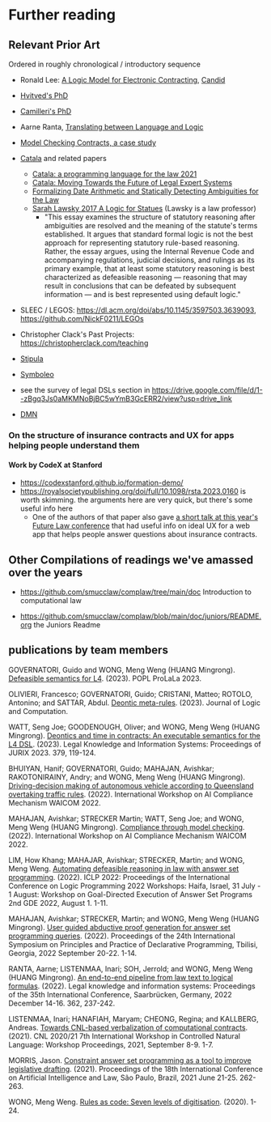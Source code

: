 # Further reading

## Relevant Prior Art

Ordered in roughly chronological / introductory sequence

- Ronald Lee: [A Logic Model for Electronic Contracting](https://drive.google.com/file/d/1G6m1cDqu2JuVh3ySEfM-5PfiWZ90TvbO/view?usp=drive_link), [Candid](https://drive.google.com/file/d/1K8bZP8GphlT_YX7kR-nadVwcxNHMswTe/view?usp=drive_link)

- [Hvitved's PhD](https://drive.google.com/file/d/1sLmVMZqHhQDzj8dikKt-8CNemF-nGCn1/view?usp=drive_link)

- [Camilleri's PhD](https://drive.google.com/file/d/15qyDzov2_Ohr4iK7xiFR_5hI49stcrHJ/view?usp=drive_link)

- Aarne Ranta, [Translating between Language and Logic](https://drive.google.com/file/d/1q__9Dw_u0wTF5At7CvvsLp9Y6h2KFfZB/view?usp=drive_link)

- [Model Checking Contracts, a case study](https://drive.google.com/file/d/1a9ptQlFHvHWjZr7SLsl01HHH-f1xAWJG/view?usp=drive_link)

- [Catala](https://catala-lang.org/) and related papers
  - [Catala: a programming language for the law 2021](https://hal.inria.fr/hal-03159939)
  - [Catala: Moving Towards the Future of Legal Expert Systems](https://hal.inria.fr/hal-02936606)
  - [Formalizing Date Arithmetic and Statically Detecting Ambiguities for the Law](https://rmonat.fr/data/pubs/2024/2024-04-08_esop_dates.pdf)
  - [Sarah Lawsky 2017 A Logic for Statues](https://papers.ssrn.com/sol3/papers.cfm?abstract_id=3088206) (Lawsky is a law professor)
    - "This essay examines the structure of statutory reasoning after ambiguities are resolved and the meaning of the statute's terms established. It argues that standard formal logic is not the best approach for representing statutory rule-based reasoning. Rather, the essay argues, using the Internal Revenue Code and accompanying regulations, judicial decisions, and rulings as its primary example, that at least some statutory reasoning is best characterized as defeasible reasoning — reasoning that may result in conclusions that can be defeated by subsequent information — and is best represented using default logic."

- SLEEC / LEGOS: <https://dl.acm.org/doi/abs/10.1145/3597503.3639093>, <https://github.com/NickF0211/LEGOs>

- Christopher Clack's Past Projects: <https://christopherclack.com/teaching>

- [Stipula](https://cris.unibo.it/handle/11585/896616)

- [Symboleo](https://drive.google.com/file/d/1lY9Nnn9NfjWp1j4ji6_NmkcQcKOXcJR6/view?usp=drive_link)

- see the survey of legal DSLs section in <https://drive.google.com/file/d/1--zBgq3Js0aMKMNoBjBC5wYmB3GcERR2/view?usp=drive_link>

- [DMN](https://camunda.com/dmn/)

### On the structure of insurance contracts and UX for apps helping people understand them

#### Work by CodeX at Stanford

- <https://codexstanford.github.io/formation-demo/>
- <https://royalsocietypublishing.org/doi/full/10.1098/rsta.2023.0160> is worth skimming. the arguments here are very quick, but there's some useful info here
  - One of the authors of that paper also gave [a short talk at this year's Future Law conference](https://www.youtube.com/watch?v=8LoXaybqV20&list=PL-_-ZiMvHNVL9WUAep39Y9-R8xl7lS4pG&index=5) that had useful info on ideal UX for a web app that helps people answer questions about insurance contracts.

## Other Compilations of readings we've amassed over the years

- <https://github.com/smucclaw/complaw/tree/main/doc> Introduction to computational law

- <https://github.com/smucclaw/complaw/blob/main/doc/juniors/README.org> the Juniors Readme

## publications by team members

GOVERNATORI, Guido and WONG, Meng Weng (HUANG Mingrong). [Defeasible semantics for L4](https://ink.library.smu.edu.sg/cclaw/5). (2023). POPL ProLaLa 2023.

OLIVIERI, Francesco; GOVERNATORI, Guido; CRISTANI, Matteo; ROTOLO, Antonino; and SATTAR, Abdul. [Deontic meta-rules](https://ink.library.smu.edu.sg/cclaw/8). (2023). Journal of Logic and Computation.

WATT, Seng Joe; GOODENOUGH, Oliver; and WONG, Meng Weng (HUANG Mingrong). [Deontics and time in contracts: An executable semantics for the L4 DSL](https://ink.library.smu.edu.sg/sol_research/4367). (2023). Legal Knowledge and Information Systems: Proceedings of JURIX 2023. 379, 119-124.

BHUIYAN, Hanif; GOVERNATORI, Guido; MAHAJAN, Avishkar; RAKOTONIRAINY, Andry; and WONG, Meng Weng (HUANG Mingrong). [Driving-decision making of autonomous vehicle according to Queensland overtaking traffic rules](https://ink.library.smu.edu.sg/cclaw/4). (2022). International Workshop on AI Compliance Mechanism WAICOM 2022.

MAHAJAN, Avishkar; STRECKER Martin; WATT, Seng Joe; and WONG, Meng Weng (HUANG Mingrong).
[Compliance through model checking](https://ink.library.smu.edu.sg/cclaw/3). (2022). International Workshop on AI Compliance Mechanism WAICOM 2022.

LIM, How Khang; MAHAJAR, Avishkar; STRECKER, Martin; and WONG, Meng Weng. [Automating defeasible reasoning in law with answer set programming](https://ink.library.smu.edu.sg/cclaw/1). (2022). ICLP 2022: Proceedings of the International Conference on Logic Programming 2022 Workshops: Haifa, Israel, 31 July - 1 August: Workshop on Goal-Directed Execution of Answer Set Programs 2nd GDE 2022, August 1. 1-11.

MAHAJAN, Avishkar; STRECKER, Martin; and WONG, Meng Weng (HUANG Mingrong). [User guided abductive proof generation for answer set programming queries](https://ink.library.smu.edu.sg/sol_research/3995). (2022). Proceedings of the 24th International Symposium on Principles and Practice of Declarative Programming, Tbilisi, Georgia, 2022 September 20-22. 1-14.

RANTA, Aarne; LISTENMAA, Inari; SOH, Jerrold; and WONG, Meng Weng (HUANG Mingrong). [An end-to-end pipeline from law text to logical formulas](https://ink.library.smu.edu.sg/sol_research/4041). (2022). Legal knowledge and information systems: Proceedings of the 35th International Conference, Saarbrücken, Germany, 2022 December 14-16. 362, 237-242.

LISTENMAA, Inari; HANAFIAH, Maryam; CHEONG, Regina; and KALLBERG, Andreas. [Towards CNL-based verbalization of computational contracts](https://ink.library.smu.edu.sg/cclaw/2). (2021). CNL 2020/21 7th International Workshop in Controlled Natural Language: Workshop Proceedings, 2021, September 8-9. 1-7.

MORRIS, Jason. [Constraint answer set programming as a tool to improve legislative drafting](https://ink.library.smu.edu.sg/cclaw/7). (2021). Proceedings of the 18th International Conference on Artificial Intelligence and Law, São Paulo, Brazil, 2021 June 21-25. 262-263.

WONG, Meng Weng. [Rules as code: Seven levels of digitisation](https://ink.library.smu.edu.sg/sol_research/3093). (2020). 1-24.
